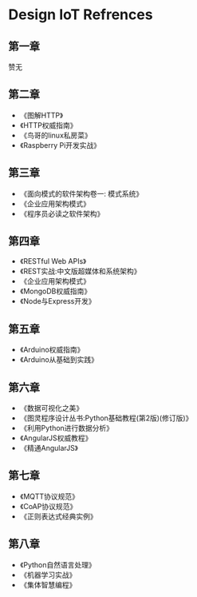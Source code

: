 Design IoT Refrences
===


第一章
---

赞无

第二章
---

 - 《图解HTTP》
 - 《HTTP权威指南》
 - 《鸟哥的linux私房菜》
 - 《Raspberry Pi开发实战》
 
第三章
---

 - 《面向模式的软件架构卷一: 模式系统》
 - 《企业应用架构模式》
 - 《程序员必读之软件架构》

第四章
---

 - 《RESTful Web APIs》
 - 《REST实战:中文版超媒体和系统架构》
 - 《企业应用架构模式》
 - 《MongoDB权威指南》
 - 《Node与Express开发》
 
第五章
---
 - 《Arduino权威指南》
 - 《Arduino从基础到实践》
 
第六章
---

 - 《数据可视化之美》
 - 《图灵程序设计丛书:Python基础教程(第2版)(修订版)》
 - 《利用Python进行数据分析》 
 - 《AngularJS权威教程》
 - 《精通AngularJS》

第七章
---

 - 《MQTT协议规范》
 - 《CoAP协议规范》
 - 《正则表达式经典实例》
 
第八章
---

 - 《Python自然语言处理》
 - 《机器学习实战》
 - 《集体智慧编程》

 
 
  
 


